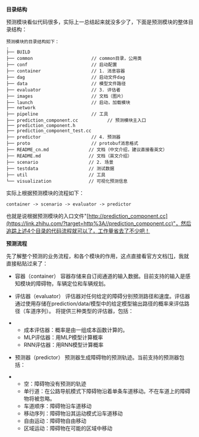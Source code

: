 **目录结构**

预测模块看似代码很多，实际上一总结起来就没多少了，下面是预测模块的整体目录结构：

```text
预测模块的目录结构如下：
.
├── BUILD
├── common                      // common目录，公用类
├── conf                        // 启动配置
├── container                   // 1. 消息容器
├── dag                         // 启动文件dag
├── data                        // 模型文件路径
├── evaluator                   // 3. 评估者
├── images                      // 文档（图片）
├── launch                      // 启动，加载模块
├── network
├── pipeline                    // 工具
├── prediction_component.cc           // 预测模块主入口
├── prediction_component.h             
├── prediction_component_test.cc
├── predictor                   // 4. 预测器
├── proto                       // protobuf消息格式
├── README_cn.md               // 文档（中文介绍，建议直接看英文）
├── README.md                  // 文档（英文介绍）
├── scenario                   // 2. 场景
├── testdata                   // 测试数据
├── util                       // 工具
└── visualization              // 可视化预测信息
```

实际上根据预测模块的流程如下：

```text
container -> scenario -> evaluator -> predictor
```

也就是说根据预测模块的入口文件"[http://prediction_component.cc](https://link.zhihu.com/?target=http%3A//prediction_component.cc)"，然后追踪上述4个目录的代码流程就可以了，工作量省去了不少吧！

**预测流程**

先了解整个预测的业务流程，和各个模块的作用，这点直接看官方文档[[1\]](https://www.zhihu.com/question/360069581/answer/2528458772#ref_1)，我就直接粘贴过来了：

- 容器（container）
  容器存储来自订阅通道的输入数据。目前支持的输入是感知模块的障碍物，车辆定位和车辆规划。

- 评估器（evaluator）
  评估器对任何给定的障碍分别预测路径和速度。评估器通过使用存储在prediction/data/模型中的给定模型输出路径的概率来评估路径（车道序列）。
  将提供三种类型的评估器，包括：

- - 成本评估器：概率是由一组成本函数计算的。
  - MLP评估器：用MLP模型计算概率
  - RNN评估器：用RNN模型计算概率

- 预测器（predictor）
  预测器生成障碍物的预测轨迹。当前支持的预测器包括：

- - 空：障碍物没有预测的轨迹
  - 单行道：在公路导航模式下障碍物沿着单条车道移动。不在车道上的障碍物将被忽略。
  - 车道顺序：障碍物沿车道移动
  - 移动序列：障碍物沿其运动模式沿车道移动
  - 自由运动：障碍物自由移动
  - 区域运动：障碍物在可能的区域中移动